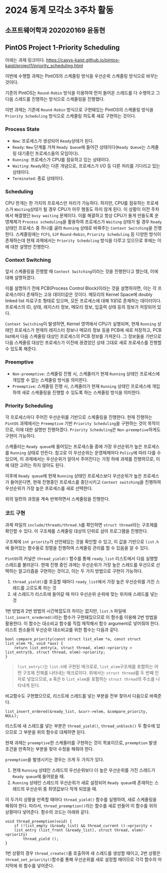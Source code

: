 # 2024 동계 모각소 3주차 활동

## 소프트웨어학과 202020169 윤동현

## PintOS Project 1-Priority Scheduling 

아래는 과제 링크이다.
https://casys-kaist.github.io/pintos-kaist/project1/priority_scheduling.html

이번에 수행할 과제는 PintOS의 스케줄링 방식을 우선순위 스케줄링 방식으로 바꾸는 것이다.

기존의 PintOS는 `Round-Robin` 방식을 이용하여 먼저 들어온 스레드를 다 수행하고 그 다음 스레드를 진행하는 방식으로 스케줄링을 진행했다.

이번 과제는 기존에 `Round-Robin` 방식으로 구현돼있는 PintOS의 스케줄링 방식을 `Priority Scheduling` 방식으로 스케줄링 하도록 새로 구현하는 것이다.

### Process State

 * `New`: 프로세스가 생성되어 `Ready`상태가 된다.
 * `Ready`: `New` 단계를 거쳐 `Ready Queue`에 들어간 상태이다(`Ready Queue`는 스케줄링 대기중인 프로세스들의 모임이다).
 * `Running`: 프로세스가 CPU를 점유하고 있는 상태이다.
 * `Waiting`: `Ready`와는 다른 개념으로, 프로세스가 I/O 등 다른 처리를 기다리고 있는 상태이다.
 * `Terminated`: 종료 상태이다.

### Scheduling

CPU 한개는 한 가지의 프로세스만 처리가 가능하다. 하지만, CPU를 점유하는 프로세스가 `Waiting`상태가 될 경우 CPU가 아무 행동도 하지 않게 된다. 이 상황이 이전 주차에서 해결했던 `busy waiting` 문제이다. 이를 해결하고 항상 CPU가 돌게 만들도록 운영체제가 `Process scheduling`을 활용하여 프로세스가 `Waiting` 상태가 될 경우 `Ready` 상태인 프로세스 중 하나를 골라 `Running` 상태로 바꿔주는 `Context Switching`을 진행한다. 스케줄링에는 `FCFS`, `SJF` `Round-Robin`, `Priority Scheduling` 등 다양한 방식이 존재하는데 현재 과제에서는 `Priority Scheduling` 방식을 다루고 있으므로 후에는 이에 대한 설명만 진행한다.

### Context Switching

앞서 스케줄링을 진행할 때 `Context Switching`이라는 것을 진행한다고 했는데, 이에 대해 설명하겠다.

이를 설명하기 전에 PCB(Process Control Block)이라는 것을 설명하자면, 이는 각 프로세스마다 존재하는 고유 데이터같은 것이다. 메모리의 Kernel Space에 doubly linked list 자료구조 형태로 있으며, 모든 프로세스에 대해 1대1로 존재하는 데이터이다. 프로세스의 ID, 상태, 레지스터 정보, 메모리 정보, 입출력 상태 등의 정보가 저장되어 있다.

`Context Switching`이 발생하면, Kernel 영역에서 CPU가 실행되며, 현재 `Running` 상태인 프로세스가 현재의 레지스터 정보나 메모리 정보 등을 PCB에 새로 저장하고, PCB list에서 다음 스케줄링 대상인 프로세스의 PCB 정보를 가져온다. 그 정보들을 기반으로 다음 스케줄링 대상인 프로세스가 이전에 끊겼었던 상태 그대로 새로 프로세스를 진행할 수 있도록 해준다.

### Preemptive

* `Non-preemptive`: 스케줄링 진행 시, 스케줄러가 현재 `Running` 상태인 프로세스에 개입할 수 없는 스케줄링 방식을 의미한다.
* `Preemptive`: 스케줄링 진행 시, 스케줄러가 현재 `Running` 상태인 프로세스에 개입하여 새로 스케줄링을 진행할 수 있도록 하는 스케줄링 방식을 의미한다.

### Priority Scheduling

각 프로세스마다 주어진 우선순위를 기반으로 스케줄링을 진행한다. 현재 진행하는 `PintOS` 과제에서는 `Preemptive` 기반 `Priority Scheduling`을 구현하는 것이 목적이므로, 이에 대한 설명만 진행하겠다. `Priority Scheduling`은 `Non-preemptive`하게도 구현이 가능하다.

스케줄러는 `Ready queue`에 들어있는 프로세스들 중에 가장 우선순위가 높은 프로세스를 `Running` 상태로 만든다. 참고로 이 우선순위는 운영체제마다 `Policy`에 따라 다를 수 있으며, 이 과제에서는 우선순위가 알아서 주어진다는 가정 하에 과제를 진행하므로, 이에 대한 고려는 하지 않아도 된다.

이후에 `Ready queue`에 현재 `Running` 상태인 프로세스보다 우선순위가 높은 프로세스가 들어온다면, 현재 진행중인 프로세스를 중단시키고 `Context switching`을 진행하여 우선순위가 가장 높은 프로세스를 새로 선택한다. 

위의 일련의 과정을 계속 반복하면서 스케줄링을 진행한다.

### 코드 구현

과제 파일의 `include/threads/thread.h`를 확인하면 `struct thread`라는 구조체를 확인할 수 있다. 이 구조체를 스케줄링 대상의 단위로 삼아 프로그램을 진행한다.

구조체에 `int priority`가 선언돼있는 것을 확인할 수 있고, 이 값을 기반으로 `list.h`에 들어있는 함수들로 정렬을 진행하여 스케줄링 관리를 할 수 있음을 알 수 있다.

`PintOS`의 커널은 `thread_yield()` 함수를 통해 `ready_list` 리스트에서 다음 실행할 스레드를 불러온다. 현재 진행 중인 과제는 우선순위가 가장 높은 스레드를 우선으로 선택하는 알고리즘을 구현하는 것이고, 이는 두 가지 방법으로 구현이 가능하다.

1. `thread_yield()`를 호출할 때마다 `ready_list`에서 가장 높은 우선순위를 가진 스레드를 고르도록 하는 것
2. 새 스레드가 리스트에 들어갈 때 마다 우선순위 순위에 맞는 위치에 스레드를 넣는 것

1번 방법과 2번 방법의 시간복잡도의 차이는 없지만, `list.h` 파일에 `list_insert_oredered()`라는 함수가 구현돼있으므로 이 함수를 이용해 2번 방법을 활용한다. 이 함수는 대소비교 함수를 직접 제작해서 함수 argument로 넣어줘야 한다. 리스트 원소들의 우선순위 대소비교를 위한 함수는 다음과 같다.

```
bool compare_priority(const struct list_elem *a, const struct list_elem *b, void *aux) {
	return list_entry(a, struct thread, elem)->priority > list_entry(b, struct thread, elem)->priority;
}
```

> `list_entry()`는 `list.h`에 구현된 매크로로, `list_elem`구조체를 포함하는 어떤 구조체 전체를 나타내는 매크로이다. 위에서는 `struct thread`를 두 번째 인자로 넣었으므로, a 혹은 b `list_elem`을 포함하는 `struct thread`의 주소를 나타내게 된다.

비교함수도 구현했으므로, 리스트에 스레드를 넣는 부분을 전부 찾아서 다음으로 바꿔준다.

```
list_insert_ordered(&ready_list, &curr->elem, &compare_priority, NULL);
```

리스트에 새 스레드를 넣는 부분은 `thread_yield()`, `thread_unblock()` 두 함수에 있으므로 그 부분을 위의 함수로 대체하면 된다.

현재 과제는 `preemptive`한 스케줄러를 구현하는 것이 목표이므로, `preemption` 발생 조건을 만족하는 부분을 찾아 수정을 해줘야 한다.

`preemption`을 발생시키는 경우는 크게 두 가지가 있다.

1. 현재 `Running` 상태인 스레드의 우선순위보다 더 높은 우선순위를 가진 스레드가 `Ready queue`에 들어왔을 때.
2. `Running` 상태인 스레드의 우선순위가 새로 설정되어 `Ready queue`에 존재하는 스레드의 우선순위 중 최댓값보다 작게 되었을 때.

이 두가지 상황을 만족할 때마다 `thread_yield()` 함수를 실행하여, 새로 스케줄링을 해줘야 한다. 따라서, `thread_preemption()`라는 함수를 새로 만들어 이 함수를 위의 상황마다 넣어준다. 함수의 코드는 아래와 같다.

```
void thread_preemption(void) {
	if (!list_empty (&ready_list) && thread_current ()->priority < 
    list_entry (list_front (&ready_list), struct thread, elem)->priority)
        thread_yield ();
}
```

1번 상황의 경우 `thread_create()`를 호출하여 새 스레드를 생성할 때이고, 2번 상황은 `thread_set_priority()`함수를 통해 우선순위를 새로 설정할 때이므로 각각 함수의 마지막에 위 함수를 넣어준다.
